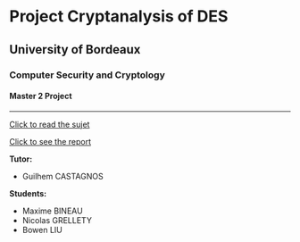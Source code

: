 # Project Cryptanalysis of DES

## University of Bordeaux

### Computer Security and Cryptology

#### Master 2 Project

--------------------------------------------------------------------------------

[Click to read the sujet](https://github.com/MrBowen/Project_Cryptanalyse_DES-8/raw/master/Doc/projet17.pdf)

[Click to see the report](https://www.overleaf.com/12563956krqjwsxgmmzh#/47879002/)

**Tutor:**

- Guilhem CASTAGNOS

**Students:**

- Maxime BINEAU
- Nicolas GRELLETY
- Bowen LIU
